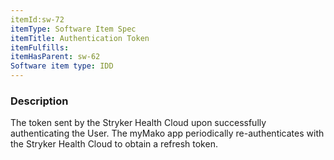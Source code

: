 ```yaml
---
itemId:sw-72
itemType: Software Item Spec
itemTitle: Authentication Token
itemFulfills: 
itemHasParent: sw-62
Software item type: IDD
---
```

### Description
The token sent by the Stryker Health Cloud upon successfully authenticating the User. The myMako app periodically re-authenticates with the Stryker Health Cloud to obtain a refresh token.